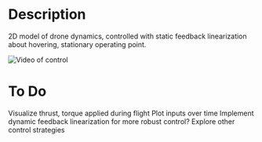 # Description
2D model of drone dynamics, controlled with static feedback linearization about hovering, stationary operating point.

![Video of control](/feedbackLin.gif)

# To Do
Visualize thrust, torque applied during flight
Plot inputs over time
Implement dynamic feedback linearization for more robust control?
Explore other control strategies
